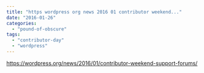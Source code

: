 ```yaml
---
title: "https wordpress org news 2016 01 contributor weekend..."
date: "2016-01-26"
categories: 
  - "pound-of-obscure"
tags: 
  - "contributor-day"
  - "wordpress"
---
```


https://wordpress.org/news/2016/01/contributor-weekend-support-forums/
